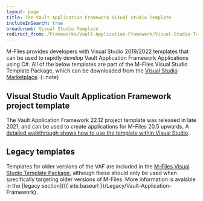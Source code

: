 ```yaml
---
layout: page
title: The Vault Application Framework Visual Studio Template
includeInSearch: true
breadcrumb: Visual Studio Template
redirect_from: /Frameworks/Vault-Application-Framework/Visual-Studio-Template/
---
```


M-Files provides developers with Visual Studio 2019/2022 templates that can be used to rapidly develop Vault Application Framework Applications using C#.  All of the below templates are part of the M-Files Visual Studio Template Package, which can be downloaded from the [Visual Studio Marketplace](https://marketplace.visualstudio.com/items?itemName=M-Files.MFilesVisualStudioExtensions).
{:.note}

## Visual Studio Vault Application Framework project template

The Vault Application Framework 22.12 project template was released in late 2021, and can be used to create applications for M-Files 20.5 upwards.  A [detailed walkthrough shows how to use the template within Visual Studio](Template).

## Legacy templates

Templates for older versions of the VAF are included in the [M-Files Visual Studio Template Package](https://marketplace.visualstudio.com/items?itemName=M-Files.MFilesVisualStudioExtensions), although these should only be used when specifically targeting older versions of M-Files.  More information is avalable in the [legacy section]({{ site.baseurl }}/Legacy/Vault-Application-Framework).
